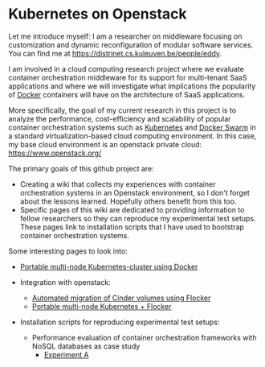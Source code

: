 # Kubernetes on Openstack

Let me introduce myself: I am a researcher on middleware focusing on customization and dynamic reconfiguration of modular software services. You can find me at https://distrinet.cs.kuleuven.be/people/eddy.

I am involved in a cloud computing research project where we evaluate container orchestration middleware for its support for multi-tenant SaaS applications and where we will investigate what implications the popularity of [Docker](https://docs.docker.com/) containers will have on the architecture of SaaS applications.

More specifically, the goal of my current research in this project is to analyze the performance, cost-efficiency and scalability of  popular container orchestration systems such as [Kubernetes](http://kubernetes.io/) and [Docker Swarm](https://docs.docker.com/swarm/) in a standard virtualization-based cloud computing environment. In this case, my base cloud environment is an openstack private cloud: https://www.openstack.org/

The primary goals of this github project are:
- Creating a wiki that collects my experiences with container orchestration systems in an Openstack environment, so I don't forget about the lessons learned.  Hopefully others benefit from this too.
- Specific pages of this wiki are dedicated to providing information to fellow researchers so they can reproduce my experimental test setups. These pages link to installation scripts that I have used to bootstrap container orchestration systems. 


Some interesting pages to look into:

* [Portable multi-node Kubernetes-cluster using Docker](https://github.com/kubernetes/kube-deploy/tree/master/docker-multinode)

* Integration with openstack: 
  * [Automated migration of Cinder volumes using Flocker](../../wiki/My-experiences-with-getting-kubernetes-and-cinder-to-work-together)
  * [Portable multi-node Kubernetes + Flocker](https://github.com/eddytruyen/kube-deploy/tree/master/docker-multinode)

* Installation scripts for reproducing experimental test setups: 
  * Performance evaluation of container orchestration frameworks with NoSQL databases as case study
    * [Experiment A](../../wiki/Information-for-reproducing-the-test-setup-of-Experiment-A)
 
  

